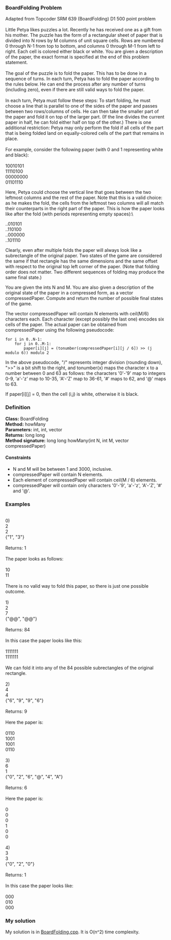 ### BoardFolding Problem
Adapted from Topcoder SRM 639 (BoardFolding) D1 500 point problem\
\
Little Petya likes puzzles a lot. Recently he has received one as a gift from his mother. The puzzle has the form of a rectangular sheet of paper that is divided into N rows by M columns of unit square cells. Rows are numbered 0 through N-1 from top to bottom, and columns 0 through M-1 from left to right. Each cell is colored either black or white. You are given a description of the paper, the exact format is specified at the end of this problem statement.\
\
The goal of the puzzle is to fold the paper. This has to be done in a sequence of turns. In each turn, Petya has to fold the paper according to the rules below. He can end the process after any number of turns (including zero), even if there are still valid ways to fold the paper.\
\
In each turn, Petya must follow these steps: To start folding, he must choose a line that is parallel to one of the sides of the paper and passes between two rows/columns of cells. He can then take the smaller part of the paper and fold it on top of the larger part. (If the line divides the current paper in half, he can fold either half on top of the other.) There is one additional restriction: Petya may only perform the fold if all cells of the part that is being folded land on equally-colored cells of the part that remains in place.\
\
For example, consider the following paper (with 0 and 1 representing white and black):\
\
10010101\
11110100\
00000000\
01101110

Here, Petya could choose the vertical line that goes between the two leftmost columns and the rest of the paper. Note that this is a valid choice: as he makes the fold, the cells from the leftmost two columns will all match their counterparts in the right part of the paper. This is how the paper looks like after the fold (with periods representing empty spaces):\

..010101\
..110100\
..000000\
..101110

Clearly, even after multiple folds the paper will always look like a subrectangle of the original paper. Two states of the game are considered the same if that rectangle has the same dimensions and the same offset with respect to the original top left corner of the paper. (Note that folding order does not matter. Two different sequences of folding may produce the same final state.)

You are given the ints N and M. You are also given a description of the original state of the paper in a compressed form, as a vector <string> compressedPaper. Compute and return the number of possible final states of the game.

The vector <string> compressedPaper will contain N elements with ceil(M/6) characters each. Each character (except possibly the last one) encodes six cells of the paper. The actual paper can be obtained from compressedPaper using the following pseudocode:

```
for i in 0..N-1:
    for j in 0..M-1:
        paper[i][j] = (tonumber(compressedPaper[i][j / 6]) >> (j modulo 6)) modulo 2
```
 
In the above pseudocode, "/" represents integer division (rounding down), ">>" is a bit shift to the right, and tonumber(x) maps the character x to a number between 0 and 63 as follows: the characters '0'-'9' map to integers 0-9, 'a'-'z' map to 10-35, 'A'-'Z' map to 36-61, '#' maps to 62, and '@' maps to 63.

If paper[i][j] = 0, then the cell (i,j) is white, otherwise it is black.

### Definition
**Class:** BoardFolding\
**Method:** howMany\
**Parameters:** int, int, vector <string>\
**Returns:** long long \
**Method signature:** long long howMany(int N, int M, vector <string> compressedPaper)

#### Constraints
- N and M will be between 1 and 3000, inclusive.
- compressedPaper will contain N elements.
- Each element of compressedPaper will contain ceil(M / 6) elements.
- compressedPaper will contain only characters '0'-'9', 'a'-'z', 'A'-'Z', '#' and '@'.

### Examples
\
0)\
2\
2\
{"1", "3"}\
\
Returns: 1\
\
The paper looks as follows:\
\
10\
11\
\
There is no valid way to fold this paper, so there is just one possible outcome.\
\
1)\
2\
7\
{"@@", "@@"}\
\
Returns: 84\
\
In this case the paper looks like this:\
\
1111111\
1111111\
\
We can fold it into any of the 84 possible subrectangles of the original rectangle.\
\
2)\
4\
4\
{"6", "9", "9", "6"}\
\
Returns: 9\
\
Here the paper is:\
\
0110\
1001\
1001\
0110\
\
3)\
6\
1\
{"0", "2", "6", "@", "4", "A"}\
\
Returns: 6\
\
Here the paper is:\
\
0\
0\
0\
1\
0\
0\
\
4)\
3\
3\
{"0", "2", "0"}\
\
Returns: 1\
\
In this case the paper looks like:\
\
000\
010\
000

### My solution
My solution is in [BoardFolding.cpp](https://github.com/EvanEzell/Topcoder/blob/master/BoardFolding/BoardFolding.cpp). It is O(n^2) time complexity.
